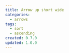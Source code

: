 ```yaml
---
title: Arrow up short wide
categories:
  - arrows
tags:
  - sort
  - ascending
created: 0.7.0
updated: 1.0.0
---
```

